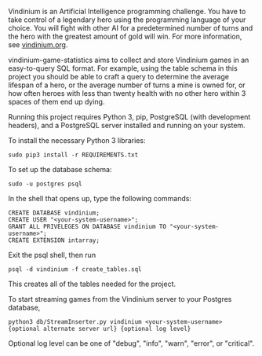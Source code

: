 Vindinium is an Artificial Intelligence programming challenge. You have to take
control of a legendary hero using the programming language of your choice. 
You will fight with other AI for a predetermined number of turns and the hero 
with the greatest amount of gold will win. For more information, see 
[vindinium.org](vindinium.org).

vindinium-game-statistics aims to collect and store Vindinium games in an 
easy-to-query SQL format. For example, using the table schema in this project 
you should be able to craft a query to determine the average lifespan of a hero, 
or the average number of turns a mine is owned for, or how often heroes with 
less than twenty health with no other hero within 3 spaces of them end up dying.

Running this project requires Python 3, pip, PostgreSQL (with development
headers), and a PostgreSQL server installed and running on your system.

To install the necessary Python 3 libraries:

    sudo pip3 install -r REQUIREMENTS.txt

To set up the database schema:

    sudo -u postgres psql

In the shell that opens up, type the following commands:

    CREATE DATABASE vindinium;
    CREATE USER "<your-system-username>";
    GRANT ALL PRIVELEGES ON DATABASE vindinium TO "<your-system-username>";
    CREATE EXTENSION intarray;

Exit the psql shell, then run

    psql -d vindinium -f create_tables.sql

This creates all of the tables needed for the project.

To start streaming games from the Vindinium server to your Postgres database,

    python3 db/StreamInserter.py vindinium <your-system-username> {optional alternate server url} {optional log level}

Optional log level can be one of "debug", "info", "warn", "error", or "critical".
